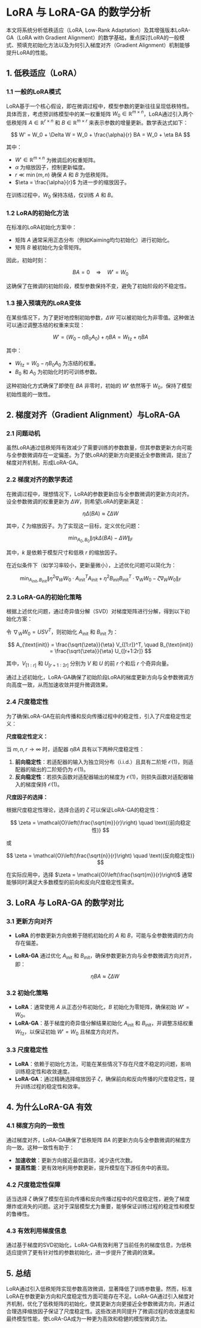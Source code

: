 # LoRA 与 LoRA-GA 的数学分析

本文将系统分析低秩适应（LoRA, Low-Rank Adaptation）及其增强版本LoRA-GA（LoRA with Gradient Alignment）的数学基础，重点探讨LoRA的一般模式、预填充初始化方法以及为何引入梯度对齐（Gradient Alignment）机制能够提升LoRA的性能。

## 1. 低秩适应（LoRA）

### 1.1 一般的LoRA模式

LoRA基于一个核心假设，即在微调过程中，模型参数的更新往往呈现低秩特性。具体而言，考虑预训练模型中的某一权重矩阵 $W_0 \in \mathbb{R}^{m \times n}$，LoRA通过引入两个低秩矩阵 $A \in \mathbb{R}^{r \times n}$ 和 $B \in \mathbb{R}^{m \times r}$ 来表示参数的增量更新。数学表达式如下：

$$
W' = W_0 + \Delta W = W_0 + \frac{\alpha}{r} BA = W_0 + \eta BA
$$

其中：
- $W' \in \mathbb{R}^{m \times n}$ 为微调后的权重矩阵。
- $\alpha$ 为缩放因子，控制更新幅度。
- $r \ll \min(m, n)$ 确保 $A$ 和 $B$ 为低秩矩阵。
- $\eta = \frac{\alpha}{r}$ 为进一步的缩放因子。

在训练过程中，$W_0$ 保持冻结，仅训练 $A$ 和 $B$。

### 1.2 LoRA的初始化方法

在标准的LoRA初始化方案中：
- 矩阵 $A$ 通常采用正态分布（例如Kaiming均匀初始化）进行初始化。
- 矩阵 $B$ 被初始化为全零矩阵。

因此，初始时刻：

$$
BA = 0 \quad \Rightarrow \quad W' = W_0
$$

这确保了在微调的初始阶段，模型参数保持不变，避免了初始阶段的不稳定性。

### 1.3 接入预填充的LoRA变体

在某些情况下，为了更好地控制初始参数，$\Delta W$ 可以被初始化为非零值。这种做法可以通过调整冻结的权重来实现：

$$
W' = \left(W_0 - \eta B_0 A_0\right) + \eta BA = W_{\text{fz}} + \eta BA
$$

其中：
- $W_{\text{fz}} = W_0 - \eta B_0 A_0$ 为冻结的权重。
- $B_0$ 和 $A_0$ 为初始化时的可训练参数。

这种初始化方式确保了即使在 $BA$ 非零时，初始的 $W'$ 依然等于 $W_0$，保持了模型初始性能的一致性。

## 2. 梯度对齐（Gradient Alignment）与LoRA-GA

### 2.1 问题动机

虽然LoRA通过低秩矩阵有效减少了需要训练的参数数量，但其参数更新方向可能与全参数微调存在一定偏差。为了使LoRA的更新方向更接近全参数微调，提出了梯度对齐机制，形成LoRA-GA。

### 2.2 梯度对齐的数学表述

在微调过程中，理想情况下，LoRA的参数更新应与全参数微调的更新方向对齐。设全参数微调的权重更新为 $\Delta W$，则希望LoRA的更新满足：

$$
\eta \Delta (BA) \approx \zeta \Delta W
$$

其中，$\zeta$ 为缩放因子。为了实现这一目标，定义优化问题：

$$
\min_{A_0, B_0} \| \eta k \Delta (BA) - \Delta W \|_F
$$

其中，$k$ 是依赖于模型尺寸和低秩 $r$ 的缩放因子。

在近似条件下（如学习率较小，更新量微小），上述优化问题可以简化为：

$$
\min_{A_{\text{init}}, B_{\text{init}}} \| \eta^2 \nabla_W W_0 \cdot A_{\text{init}}^T A_{\text{init}} + \eta^2 B_{\text{init}} B_{\text{init}}^T \cdot \nabla_W W_0 - \zeta \nabla_W W_0 \|_F
$$

### 2.3 LoRA-GA的初始化策略

根据上述优化问题，通过奇异值分解（SVD）对梯度矩阵进行分解，得到以下初始化方案：

令 $\nabla_W W_0 = USV^T$，则初始化 $A_{\text{init}}$ 和 $B_{\text{init}}$ 为：

$$
A_{\text{init}} = \frac{\sqrt{\zeta}}{\eta} V_{[1:r]}^T, \quad B_{\text{init}} = \frac{\sqrt{\zeta}}{\eta} U_{[r+1:2r]}
$$

其中，$V_{[1:r]}$ 和 $U_{[r+1:2r]}$ 分别为 $V$ 和 $U$ 的前 $r$ 个和后 $r$ 个奇异向量。

通过上述初始化，LoRA-GA确保了初始阶段LoRA的梯度更新方向与全参数微调方向高度一致，从而加速收敛并提升微调效果。

### 2.4 尺度稳定性

为了确保LoRA-GA在前向传播和反向传播过程中的稳定性，引入了尺度稳定性定义：

**尺度稳定性定义：**

当 $m, n, r \to \infty$ 时，适配器 $\eta BA$ 具有以下两种尺度稳定性：

1. **前向稳定性**：若适配器的输入为独立同分布（i.i.d.）且具有二阶矩 $\mathcal{O}(1)$，则适配器的输出的二阶矩仍为 $\mathcal{O}(1)$。
2. **反向稳定性**：若损失函数对适配器输出的梯度为 $\mathcal{O}(1)$，则损失函数对适配器输入的梯度保持 $\mathcal{O}(1)$。

**尺度因子的选择：**

根据尺度稳定性理论，选择合适的 $\zeta$ 可以保证LoRA-GA的稳定性：

$$
\zeta = \mathcal{O}\left(\frac{\sqrt{m}}{r}\right) \quad \text{(前向稳定性)}
$$

或

$$
\zeta = \mathcal{O}\left(\frac{\sqrt{n}}{r}\right) \quad \text{(反向稳定性)}
$$

在实际应用中，选择 $\zeta = \mathcal{O}\left(\frac{\sqrt{m}}{r}\right)$ 通常能够同时满足大多数模型的前向和反向尺度稳定性需求。

## 3. LoRA 与 LoRA-GA 的数学对比

### 3.1 更新方向对齐

- **LoRA** 的参数更新方向依赖于随机初始化的 $A$ 和 $B$，可能与全参数微调的方向存在偏差。
- **LoRA-GA** 通过优化 $A_{\text{init}}$ 和 $B_{\text{init}}$，确保参数更新方向与全参数微调方向对齐，即：

  $$
  \eta BA \approx \zeta \Delta W
  $$

### 3.2 初始化策略

- **LoRA**：通常使用 $A$ 从正态分布初始化，$B$ 初始化为零矩阵，确保初始 $W' = W_0$。
- **LoRA-GA**：基于梯度的奇异值分解结果初始化 $A_{\text{init}}$ 和 $B_{\text{init}}$，并调整冻结权重 $W_{\text{fz}}$，以保证初始 $W' = W_0$ 且梯度方向对齐。

### 3.3 尺度稳定性

- **LoRA**：依赖于初始化方法，可能在某些情况下存在尺度不稳定的问题，影响训练稳定性和收敛速度。
- **LoRA-GA**：通过精确选择缩放因子 $\zeta$，确保前向和反向传播的尺度稳定性，提升训练过程的稳定性和效率。

## 4. 为什么LoRA-GA 有效

### 4.1 梯度方向的一致性

通过梯度对齐，LoRA-GA确保了低秩矩阵 $BA$ 的更新方向与全参数微调的梯度方向一致。这种一致性有助于：
- **加速收敛**：更新方向接近最优路径，减少迭代次数。
- **提高性能**：更有效地利用参数更新，提升模型在下游任务中的表现。

### 4.2 尺度稳定性保障

适当选择 $\zeta$ 确保了模型在前向传播和反向传播过程中的尺度稳定性，避免了梯度爆炸或消失的问题。这对于深层模型尤为重要，能够保证训练过程的稳定性和模型的鲁棒性。

### 4.3 有效利用梯度信息

通过基于梯度的SVD初始化，LoRA-GA有效利用了当前任务的梯度信息，为低秩适应提供了更有针对性的参数初始化，进一步提升了微调的效果。

## 5. 总结

LoRA通过引入低秩矩阵实现参数高效微调，显著降低了训练参数量。然而，标准LoRA在参数更新方向和尺度稳定性方面可能存在不足。LoRA-GA通过引入梯度对齐机制，优化了低秩矩阵的初始化，使其更新方向更接近全参数微调方向，并通过合理选择缩放因子保证了尺度稳定性。这些改进共同提升了微调过程的收敛速度和最终模型性能，使LoRA-GA成为一种更为高效和稳健的模型微调方法。
